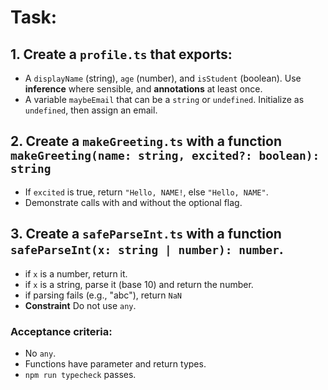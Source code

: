 # Task:

## 1. Create a `profile.ts` that exports:

- A `displayName` (string), `age` (number), and `isStudent` (boolean). Use **inference** where sensible, and **annotations** at least once.
- A variable `maybeEmail` that can be a `string` or `undefined`. Initialize as `undefined`, then assign an email.

## 2. Create a `makeGreeting.ts` with a function `makeGreeting(name: string, excited?: boolean): string`

- If `excited` is true, return `"Hello, NAME!`, else `"Hello, NAME"`.
- Demonstrate calls with and without the optional flag.

## 3. Create a `safeParseInt.ts` with a function `safeParseInt(x: string | number): number`.

- if `x` is a number, return it.
- if `x` is a string, parse it (base 10) and return the number.
- if parsing fails (e.g., "abc"), return `NaN`
- **Constraint** Do not use `any`.

### Acceptance criteria:

- No `any`.
- Functions have parameter and return types.
- `npm run typecheck` passes.
